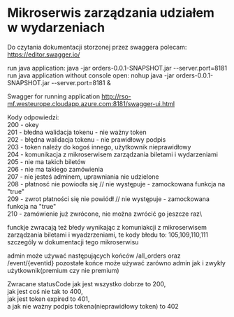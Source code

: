 # Mikroserwis zarządzania udziałem w wydarzeniach

Do czytania dokumentacji storzonej przez swaggera polecam: 
https://editor.swagger.io/

run java application: java -jar orders-0.0.1-SNAPSHOT.jar --server.port=8181
run java application without console open: nohup java -jar orders-0.0.1-SNAPSHOT.jar --server.port=8181 &


Swagger for running application
http://rso-mf.westeurope.cloudapp.azure.com:8181/swagger-ui.html

Kody odpowiedzi: \
200 - okey \
201 - błedna walidacja tokenu - nie ważny token\
202 - błędna walidacja tokenu - nie prawidłowy podpis\
203 - token należy do kogoś innego, użytkownik nieprawidłowy\
204 - komunikacja z mikroserwisem zarządzania biletami i wydarzeniami\
205 - nie ma takich biletów\
206 - nie ma takiego zamówienia\
207 - nie jesteś adminem, uprawniania nie udzielone\
208 - płatnosć nie powiodła się  // nie występuje - zamockowana funkcja na "true"\
209 - zwrot płatności się nie powiódł // nie występuje - zamockowana funkcja na "true"\
210 - zamówienie już zwrócone, nie można zwrócić go jeszcze raz\

funckje zwracają też błedy wynikając z komuniakcji z mikroserwisem zarządzania biletami i wyadzrzeniami, te kody błedu to: 105,109,110,111\
szczególy w dokumentacji tego mikroserwisu

admin może używać następujących końców /all_orders oraz /event/{eventid}
pozostałe końce może używać zarówno admin jak i zwykły użytkownik(premium czy nie premium)

Zwracane statusCode jak jest wszystko dobrze to 200,\
 jak jest coś nie tak to 400,\
 jak jest token expired to 401,\
 a jak nie ważny podpis tokena(nieprawidłowy token) to 402 